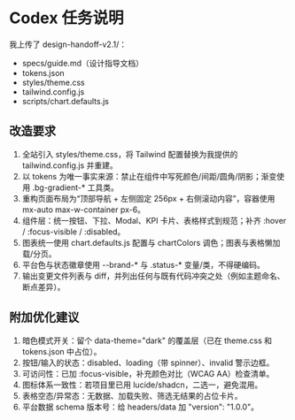 
# Codex 任务说明

我上传了 design-handoff-v2.1/：

- specs/guide.md（设计指导文档）
- tokens.json
- styles/theme.css
- tailwind.config.js
- scripts/chart.defaults.js

## 改造要求
1. 全站引入 styles/theme.css，将 Tailwind 配置替换为我提供的 tailwind.config.js 并重建。
2. 以 tokens 为唯一事实来源：禁止在组件中写死颜色/间距/圆角/阴影；渐变使用 .bg-gradient-* 工具类。
3. 重构页面布局为“顶部导航 + 左侧固定 256px + 右侧滚动内容”，容器使用 mx-auto max-w-container px-6。
4. 组件层：统一按钮、下拉、Modal、KPI 卡片、表格样式到规范；补齐 :hover / :focus-visible / :disabled。
5. 图表统一使用 chart.defaults.js 配置与 chartColors 调色；图表与表格懒加载/分页。
6. 平台色与状态徽章使用 --brand-* 与 .status-* 变量/类，不得硬编码。
7. 输出变更文件列表与 diff，并列出任何与既有代码冲突之处（例如主题命名、断点差异）。

## 附加优化建议
1. 暗色模式开关：留个 data-theme="dark" 的覆盖层（已在 theme.css 和 tokens.json 中占位）。
2. 按钮/输入的状态：disabled、loading（带 spinner）、invalid 警示边框。
3. 可访问性：已加 :focus-visible，补充颜色对比（WCAG AA）检查清单。
4. 图标体系一致性：若项目里已用 lucide/shadcn，二选一，避免混用。
5. 表格空态/异常态：无数据、加载失败、筛选无结果的占位卡片。
6. 平台数据 schema 版本号：给 headers/data 加 "version": "1.0.0"。
